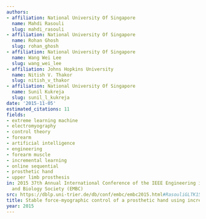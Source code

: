 ```yaml
---
authors:
- affiliation: National University Of Singapore
  name: Mahdi Rasouli
  slug: mahdi_rasouli
- affiliation: National University Of Singapore
  name: Rohan Ghosh
  slug: rohan_ghosh
- affiliation: National University Of Singapore
  name: Wang Wei Lee
  slug: wang_wei_lee
- affiliation: Johns Hopkins University
  name: Nitish V. Thakor
  slug: nitish_v_thakor
- affiliation: National University Of Singapore
  name: Sunil Kukreja
  slug: sunil_l_kukreja
date: '2015-11-05'
estimated_citations: 11
fields:
- extreme learning machine
- electromyography
- control theory
- forearm
- artificial intelligence
- engineering
- forearm muscle
- incremental learning
- online sequential
- prosthetic hand
- upper limb prosthesis
in: 2015 37th Annual International Conference of the IEEE Engineering in Medicine
  and Biology Society (EMBC)
src: https://dblp.uni-trier.de/db/conf/embc/embc2015.html#RasouliGLTK15
title: Stable force-myographic control of a prosthetic hand using incremental learning
year: 2015
---
```


